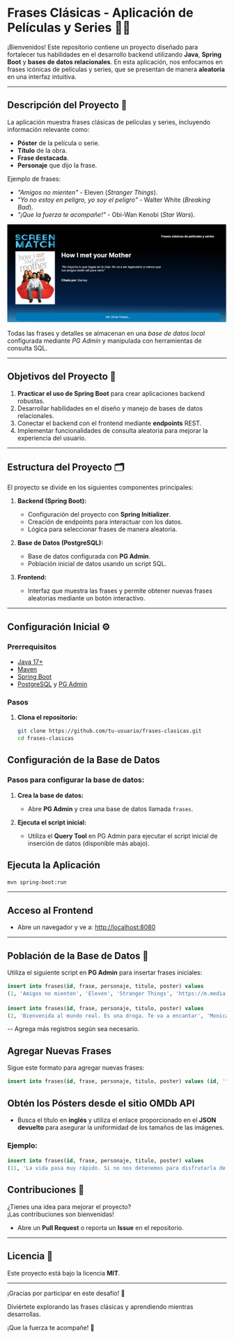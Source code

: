 # Frases Clásicas - Aplicación de Películas y Series 🎥✨  

¡Bienvenidos! Este repositorio contiene un proyecto diseñado para fortalecer tus habilidades en el desarrollo backend utilizando **Java**, **Spring Boot** y **bases de datos relacionales**. En esta aplicación, nos enfocamos en frases icónicas de películas y series, que se presentan de manera **aleatoria** en una interfaz intuitiva.

---

## Descripción del Proyecto 📜  

La aplicación muestra frases clásicas de películas y series, incluyendo información relevante como:  
- **Póster** de la película o serie.  
- **Título** de la obra.  
- **Frase destacada**.  
- **Personaje** que dijo la frase.  

Ejemplo de frases:  
- *"Amigos no mienten"* - Eleven (*Stranger Things*).  
- *"Yo no estoy en peligro, yo soy el peligro"* - Walter White (*Breaking Bad*).  
- *"¡Que la fuerza te acompañe!"* - Obi-Wan Kenobi (*Star Wars*).  
<p align="center">

  <img src="https://github.com/arcesoftware/screenmatch-frases/blob/main/picture.png"  style="margin:auto;">
</p>

Todas las frases y detalles se almacenan en una *base de datos local* configurada mediante *PG Admin* y manipulada con herramientas de consulta SQL.

---

## Objetivos del Proyecto 🚀  

1. **Practicar el uso de Spring Boot** para crear aplicaciones backend robustas.  
2. Desarrollar habilidades en el diseño y manejo de bases de datos relacionales.  
3. Conectar el backend con el frontend mediante **endpoints** REST.  
4. Implementar funcionalidades de consulta aleatoria para mejorar la experiencia del usuario.  

---

## Estructura del Proyecto 🗂️  

El proyecto se divide en los siguientes componentes principales:  

1. **Backend (Spring Boot):**  
   - Configuración del proyecto con **Spring Initializer**.  
   - Creación de endpoints para interactuar con los datos.  
   - Lógica para seleccionar frases de manera aleatoria.  

2. **Base de Datos (PostgreSQL):**  
   - Base de datos configurada con **PG Admin**.  
   - Población inicial de datos usando un script SQL.  

3. **Frontend:**  
   - Interfaz que muestra las frases y permite obtener nuevas frases aleatorias mediante un botón interactivo.  

---

## Configuración Inicial ⚙️  

### Prerrequisitos  
- [Java 17+](https://www.oracle.com/java/technologies/javase/jdk17-archive-downloads.html)  
- [Maven](https://maven.apache.org/)  
- [Spring Boot](https://spring.io/projects/spring-boot)  
- [PostgreSQL](https://www.postgresql.org/) y [PG Admin](https://www.pgadmin.org/)  

### Pasos  
1. **Clona el repositorio:**  
   ```bash  
   git clone https://github.com/tu-usuario/frases-clasicas.git  
   cd frases-clasicas  

## Configuración de la Base de Datos  

### Pasos para configurar la base de datos:  

1. **Crea la base de datos:**  
   - Abre **PG Admin** y crea una base de datos llamada `frases`.  

2. **Ejecuta el script inicial:**  
   - Utiliza el **Query Tool** en PG Admin para ejecutar el script inicial de inserción de datos (disponible más abajo).  

## Ejecuta la Aplicación  
  ```bash 
  mvn spring-boot:run
 ```
---

## Acceso al Frontend  

- Abre un navegador y ve a: [http://localhost:8080](http://localhost:8080)  

---

## Población de la Base de Datos 💾  

Utiliza el siguiente script en **PG Admin** para insertar frases iniciales:  

```sql
insert into frases(id, frase, personaje, titulo, poster) values 
(1, 'Amigos no mienten', 'Eleven', 'Stranger Things', 'https://m.media-amazon.com/images/M/MV5BMDZkYmVhNjMtNWU4MC00MDQxLWE3MjYtZGMzZWI1ZjhlOWJmXkEyXkFqcGdeQXVyMTkxNjUyNQ@@._V1_SX300.jpg');

insert into frases(id, frase, personaje, titulo, poster) values 
(2, 'Bienvenida al mundo real. Es una droga. Te va a encantar', 'Monica', 'Friends', 'https://m.media-amazon.com/images/M/MV5BNDVkYjU0MzctMWRmZi00NTkxLTgwZWEtOWVhYjZlYjllYmU4XkEyXkFqcGdeQXVyNTA4NzY1MzY@._V1_SX300.jpg');
 ```
-- Agrega más registros según sea necesario.

## Agregar Nuevas Frases  

Sigue este formato para agregar nuevas frases:  

```sql
insert into frases(id, frase, personaje, titulo, poster) values (id, 'frase', 'personaje', 'título', 'poster');
 ```
## Obtén los Pósters desde el sitio OMDb API

- Busca el título en **inglés** y utiliza el enlace proporcionado en el **JSON devuelto** para asegurar la uniformidad de los tamaños de las imágenes.

### Ejemplo:

```sql
insert into frases(id, frase, personaje, titulo, poster) values 
(11, 'La vida pasa muy rápido. Si no nos detenemos para disfrutarla de vez en cuando, pasa y ni la ves!', 'Ferris Bueller', 'Viviendo la vida loca', 'https://m.media-amazon.com/images/M/MV5BMDA0NjZhZWUtNmI2NC00MmFjLTgwZDYtYzVjZmNhMDVmOTBkXkEyXkFqcGdeQXVyMTQxNzMzNDI@._V1_SX300.jpg');
 ```
## Contribuciones 🤝

¿Tienes una idea para mejorar el proyecto?  
¡Las contribuciones son bienvenidas!

- Abre un **Pull Request** o reporta un **Issue** en el repositorio.

---

## Licencia 📄

Este proyecto está bajo la licencia **MIT**.

---

¡Gracias por participar en este desafío! 🎉  

Diviértete explorando las frases clásicas y aprendiendo mientras desarrollas.  

¡Que la fuerza te acompañe! 🌟






